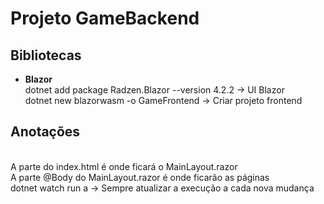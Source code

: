 # Projeto GameBackend

## Bibliotecas
- <b>Blazor</b>
<br>dotnet add package Radzen.Blazor --version 4.2.2 -> UI Blazor
<br>dotnet new blazorwasm -o GameFrontend -> Criar projeto frontend

## Anotações
<br>A parte <body> do index.html é onde ficará o MainLayout.razor
<br>A parte  @Body do MainLayout.razor é onde ficarão as páginas
<br>dotnet watch run a -> Sempre atualizar a execução a cada nova mudança